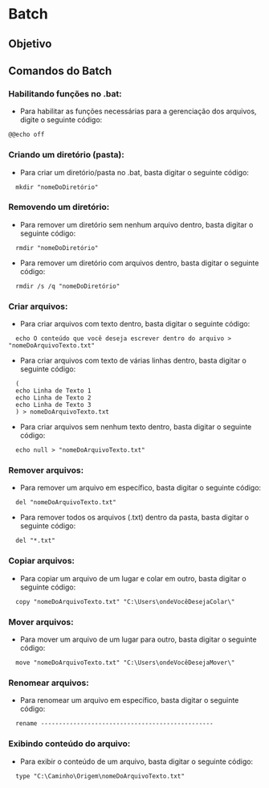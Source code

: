 # Batch

## Objetivo

## Comandos do Batch

### __Habilitando funções no .bat__:

- Para habilitar as funções necessárias para a gerenciação dos arquivos, digite o seguinte código:

```
@@echo off
```

### __Criando um diretório (pasta)__:

- Para criar um diretório/pasta no .bat, basta digitar o seguinte código:

```
  mkdir "nomeDoDiretório"
```

### __Removendo um diretório__:

- Para remover um diretório sem nenhum arquivo dentro, basta digitar o seguinte código:

```
  rmdir "nomeDoDiretório"
```

- Para remover um diretório com arquivos dentro, basta digitar o seguinte código:

```
  rmdir /s /q "nomeDoDiretório"
```

### __Criar arquivos__:

- Para criar arquivos com texto dentro, basta digitar o seguinte código:

```
  echo O conteúdo que você deseja escrever dentro do arquivo > "nomeDoArquivoTexto.txt"
```

- Para criar arquivos com texto de várias linhas dentro, basta digitar o seguinte código:

```
  (
  echo Linha de Texto 1
  echo Linha de Texto 2
  echo Linha de Texto 3
  ) > nomeDoArquivoTexto.txt
```

- Para criar arquivos sem nenhum texto dentro, basta digitar o seguinte código:

```
  echo null > "nomeDoArquivoTexto.txt"
```

### __Remover arquivos__:

- Para remover um arquivo em específico, basta digitar o seguinte código:

```
  del "nomeDoArquivoTexto.txt"
```

- Para remover todos os arquivos (.txt) dentro da pasta, basta digitar o seguinte código:

```
  del "*.txt"
```

### __Copiar arquivos__:

- Para copiar um arquivo de um lugar e colar em outro, basta digitar o seguinte código:

```
  copy "nomeDoArquivoTexto.txt" "C:\Users\ondeVocêDesejaColar\"
```

### __Mover arquivos__:

- Para mover um arquivo de um lugar para outro, basta digitar o seguinte código:

```
  move "nomeDoArquivoTexto.txt" "C:\Users\ondeVocêDesejaMover\"
```

### __Renomear arquivos__:

- Para renomear um arquivo em específico, basta digitar o seguinte código:

```
  rename ------------------------------------------------
```

### __Exibindo conteúdo do arquivo__:

- Para exibir o conteúdo de um arquivo, basta digitar o seguinte código:

```
  type "C:\Caminho\Origem\nomeDoArquivoTexto.txt"
```

